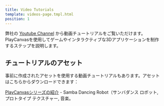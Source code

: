 ```yaml
---
title: Video Tutorials
template: videos-page.tmpl.html
position: 1
---
```


弊社の [Youtube Channel][1] から動画チュートリアルをご覧いただけます。PlayCanvasを使用してゲームやインタラクティブな3Dアプリケーションを制作するステップを説明します。

## チュートリアルのアセット

事前に作成されたアセットを使用する動画チュートリアルもあります。アセットはこちらからダウンロードできます：

[PlayCanvasシリーズの紹介][2] - Samba Dancing Robot（サンバダンス ロボット, プロトタイプ テクスチャー, 音楽。

[1]: https://www.youtube.com/user/playcanvas
[2]: /downloads/tutorials/intro.zip

